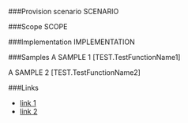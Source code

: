 <!-- M2-TODO -->
<properties
	  pageTitle="ListViewWebPartDefinition"
    pageName="ListViewWebPartDefinition"
    parentPageId="13051"
/>

###Provision scenario
SCENARIO

###Scope
SCOPE

###Implementation
IMPLEMENTATION

###Samples
A SAMPLE 1
[TEST.TestFunctionName1]

A SAMPLE 2
[TEST.TestFunctionName2]

###Links
- [link 1](http://example.com)
- [link 2](http://example.com)